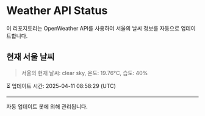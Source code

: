 
# Weather API Status

이 리포지토리는 OpenWeather API를 사용하여 서울의 날씨 정보를 자동으로 업데이트합니다.

## 현재 서울 날씨
> 서울의 현재 날씨: clear sky, 온도: 19.76°C, 습도: 40%

⏳ 업데이트 시간: 2025-04-11 08:58:29 (UTC)

---
자동 업데이트 봇에 의해 관리됩니다.
